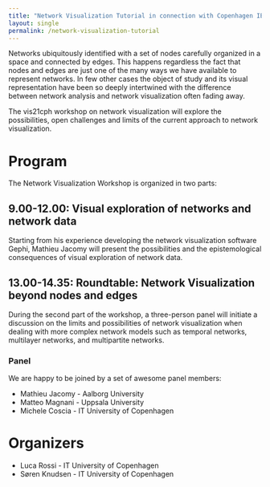 ```yaml
---
title: "Network Visualization Tutorial in connection with Copenhagen IEEE VIS 2021 Satellite at ITU"
layout: single
permalink: /network-visualization-tutorial
---
```

Networks ubiquitously identified with a set of nodes carefully organized in a space and connected by edges. This happens regardless the fact that  nodes and edges are just one of the many ways we have available to represent networks. In few other cases the object of study and its visual representation have been so deeply intertwined with the difference between network analysis and network visualization often fading away. 

The vis21cph workshop on network visualization will explore the possibilities, open challenges and limits of the current approach to network visualization. 

# Program

The Network Visualization Workshop is organized in two parts: 

## 9.00-12.00: Visual exploration of networks and network data
Starting from his experience developing the network visualization software Gephi, Mathieu Jacomy will present the possibilities and the epistemological consequences of visual exploration of network data. 

## 13.00-14.35: Roundtable: Network Visualization beyond nodes and edges
During the second part of the workshop, a three-person panel will initiate a discussion on the limits and possibilities of network visualization when dealing with more complex network models such as temporal networks, multilayer networks, and multipartite networks. 

### Panel
We are happy to be joined by a set of awesome panel members:
* Mathieu Jacomy - Aalborg University
* Matteo Magnani - Uppsala University
* Michele Coscia - IT University of Copenhagen

# Organizers
* Luca Rossi - IT University of Copenhagen
* Søren Knudsen - IT University of Copenhagen
